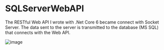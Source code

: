 # SQLServerWebAPI
 
The RESTful Web API I wrote with .Net Core 6 became connect with Socket Server. The data sent to the server is transmitted to the database (MS SQL) that connects with the Web API.

![image](https://user-images.githubusercontent.com/87603992/197161788-4c28d645-4e72-406c-ae9c-831c18aa4668.png)
